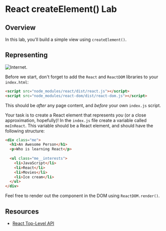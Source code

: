 # React createElement() Lab

## Overview

In this lab, you'll build a simple view using `createElement()`.

## Representing
![Internet.](https://media.giphy.com/media/l41YlCTJyClA4HFba/giphy.gif)

Before we start, don't forget to add the `React` and `ReactDOM` libraries to your `index.html`:

```html
<script src="node_modules/react/dist/react.js"></script>
<script src="node_modules/react-dom/dist/react-dom.js"></script>
```

This should be _after_ any page content, and _before_ your own `index.js` script.

Your task is to create a React element that represents _you_ (or a close approximation, hopefully)! In the `index.js` file create a variable called `meInReact`. This variable should be a React element, and should have the following structure:

```html
<div class="me">
  <h1>An Awesome Person</h1>
  <p>Who is learning React</p>
  
  <ul class="me__interests">
    <li>JavaScript</li>
    <li>React</li>
    <li>Movies</li>
    <li>Ice cream</li>
  </ul>
</div>
```

Feel free to render out the component in the DOM using `ReactDOM.render()`.

## Resources
- [React Top-Level API](https://facebook.github.io/react/docs/top-level-api.html)
